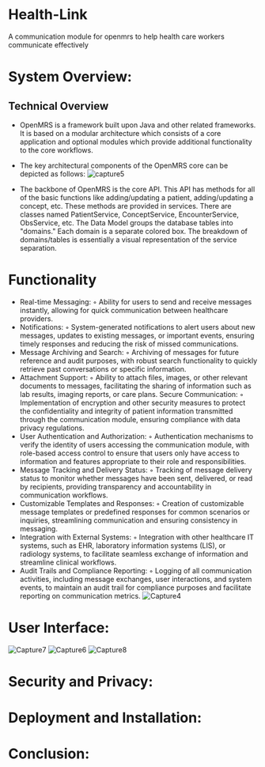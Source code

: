 # Health-Link
A communication module for openmrs to help health care workers communicate effectively

# System Overview:
## Technical Overview
- OpenMRS is a framework built upon Java and other related frameworks. It is based on a modular architecture which consists of a core application and optional modules which provide additional functionality to the core workflows.
- The key architectural components of the OpenMRS core can be depicted as follows:
  ![capture5](https://github.com/JonathanSecondGithub/Health-Link/assets/117745295/23beb21a-b02d-47d9-8251-4be82208a854)

- The backbone of OpenMRS is the core API. This API has methods for all of the basic functions like adding/updating a patient, adding/updating a concept, etc. These methods are provided in services. There are classes named PatientService, ConceptService, EncounterService, ObsService, etc. The Data Model groups the database tables into "domains." Each domain is a separate colored box. The breakdown of domains/tables is essentially a visual representation of the service separation.

# Functionality
- Real-time Messaging:
        ◦ Ability for users to send and receive messages instantly, allowing for quick communication between healthcare providers.
- Notifications:
        ◦ System-generated notifications to alert users about new messages, updates to existing messages, or important events, ensuring timely responses and reducing the risk of missed communications.
- Message Archiving and Search:
        ◦ Archiving of messages for future reference and audit purposes, with robust search functionality to quickly retrieve past conversations or specific information.
- Attachment Support:
        ◦ Ability to attach files, images, or other relevant documents to messages, facilitating the sharing of information such as lab results, imaging reports, or care plans.
       Secure Communication:
        ◦ Implementation of encryption and other security measures to protect the confidentiality and integrity of patient information transmitted through the communication module, ensuring compliance with data privacy regulations.
- User Authentication and Authorization:
        ◦ Authentication mechanisms to verify the identity of users accessing the communication module, with role-based access control to ensure that users only have access to information and features appropriate to their role and responsibilities.
- Message Tracking and Delivery Status:
        ◦ Tracking of message delivery status to monitor whether messages have been sent, delivered, or read by recipients, providing transparency and accountability in communication workflows.
- Customizable Templates and Responses:
        ◦ Creation of customizable message templates or predefined responses for common scenarios or inquiries, streamlining communication and ensuring consistency in messaging.
- Integration with External Systems:
        ◦ Integration with other healthcare IT systems, such as EHR, laboratory information systems (LIS), or radiology systems, to facilitate seamless exchange of information and streamline clinical workflows.
- Audit Trails and Compliance Reporting:
        ◦ Logging of all communication activities, including message exchanges, user interactions, and system events, to maintain an audit trail for compliance purposes and facilitate reporting on communication metrics.
  ![Capture4](https://github.com/JonathanSecondGithub/Health-Link/assets/117745295/51ca53af-52da-4208-8fef-82d7804ea617)
# User Interface:
![Capture7](https://github.com/JonathanSecondGithub/Health-Link/assets/117745295/dfb99974-2fb5-490e-95ac-882e9e8966d9)
![Capture6](https://github.com/JonathanSecondGithub/Health-Link/assets/117745295/da333e10-2678-4e5b-9f0b-71e3003d2a88)
![Capture8](https://github.com/JonathanSecondGithub/Health-Link/assets/117745295/e43e7f44-a792-42f0-afc3-9c1821e16cb2)
# Security and Privacy:
# Deployment and Installation:
# Conclusion:
       

